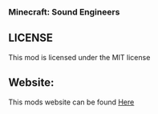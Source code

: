 ### Minecraft: Sound Engineers

## LICENSE
  This mod is licensed under the MIT license

## Website:
  This mods website can be found 
  [Here](https://minecraft-sound-engineers.github.io/Minecraft-SoundEngineers---Main-Mod/)